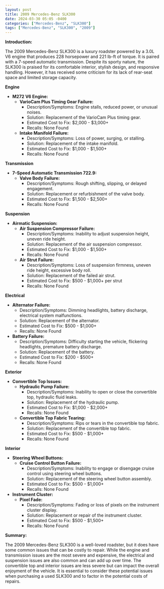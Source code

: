```yaml
---
layout: post
title: 2009 Mercedes-Benz SLK300
date: 2024-03-30 05:05 -0400
categories: ["Mercedes-Benz", "SLK300"]
tags: ["Mercedes-Benz", "SLK300", "2009"]
---
```

**Introduction:**

The 2009 Mercedes-Benz SLK300 is a luxury roadster powered by a 3.0L V6 engine that produces 228 horsepower and 221 lb-ft of torque. It is paired with a 7-speed automatic transmission. Despite its sporty nature, the SLK300 is praised for its comfortable interior, stylish design, and responsive handling. However, it has received some criticism for its lack of rear-seat space and limited storage capacity.

**Engine**

* **M272 V6 Engine:**
    * **VarioCam Plus Timing Gear Failure:**
        * Description/Symptoms: Engine stalls, reduced power, or unusual noises.
        * Solution: Replacement of the VarioCam Plus timing gear.
        * Estimated Cost to Fix: $2,000 - $3,000+
        * Recalls: None Found
    * **Intake Manifold Failure:**
        * Description/Symptoms: Loss of power, surging, or stalling.
        * Solution: Replacement of the intake manifold.
        * Estimated Cost to Fix: $1,000 - $1,500+
        * Recalls: None Found

**Transmission**

* **7-Speed Automatic Transmission 722.9:**
    * **Valve Body Failure:**
        * Description/Symptoms: Rough shifting, slipping, or delayed engagement.
        * Solution: Replacement or refurbishment of the valve body.
        * Estimated Cost to Fix: $1,500 - $2,500+
        * Recalls: None Found

**Suspension**

* **Airmatic Suspension:**
    * **Air Suspension Compressor Failure:**
        * Description/Symptoms: Inability to adjust suspension height, uneven ride height.
        * Solution: Replacement of the air suspension compressor.
        * Estimated Cost to Fix: $1,000 - $1,500+
        * Recalls: None Found
    * **Air Strut Failure:**
        * Description/Symptoms: Loss of suspension firmness, uneven ride height, excessive body roll.
        * Solution: Replacement of the failed air strut.
        * Estimated Cost to Fix: $500 - $1,000+ per strut
        * Recalls: None Found

**Electrical**

* **Alternator Failure:**
    * Description/Symptoms: Dimming headlights, battery discharge, electrical system malfunctions.
    * Solution: Replacement of the alternator.
    * Estimated Cost to Fix: $500 - $1,000+
    * Recalls: None Found
* **Battery Failure:**
    * Description/Symptoms: Difficulty starting the vehicle, flickering headlights, premature battery discharge.
    * Solution: Replacement of the battery.
    * Estimated Cost to Fix: $200 - $500+
    * Recalls: None Found

**Exterior**

* **Convertible Top Issues:**
    * **Hydraulic Pump Failure:**
        * Description/Symptoms: Inability to open or close the convertible top, hydraulic fluid leaks.
        * Solution: Replacement of the hydraulic pump.
        * Estimated Cost to Fix: $1,000 - $2,000+
        * Recalls: None Found
    * **Convertible Top Fabric Tearing:**
        * Description/Symptoms: Rips or tears in the convertible top fabric.
        * Solution: Replacement of the convertible top fabric.
        * Estimated Cost to Fix: $500 - $1,000+
        * Recalls: None Found

**Interior**

* **Steering Wheel Buttons:**
    * **Cruise Control Button Failure:**
        * Description/Symptoms: Inability to engage or disengage cruise control using steering wheel buttons.
        * Solution: Replacement of the steering wheel button assembly.
        * Estimated Cost to Fix: $500 - $1,000+
        * Recalls: None Found
* **Instrument Cluster:**
    * **Pixel Fade:**
        * Description/Symptoms: Fading or loss of pixels on the instrument cluster display.
        * Solution: Replacement or repair of the instrument cluster.
        * Estimated Cost to Fix: $500 - $1,500+
        * Recalls: None Found

**Summary:**

The 2009 Mercedes-Benz SLK300 is a well-loved roadster, but it does have some common issues that can be costly to repair. While the engine and transmission issues are the most severe and expensive, the electrical and suspension issues are also common and can add up over time. The convertible top and interior issues are less severe but can impact the overall enjoyment of the vehicle. It is essential to consider these potential issues when purchasing a used SLK300 and to factor in the potential costs of repairs.
